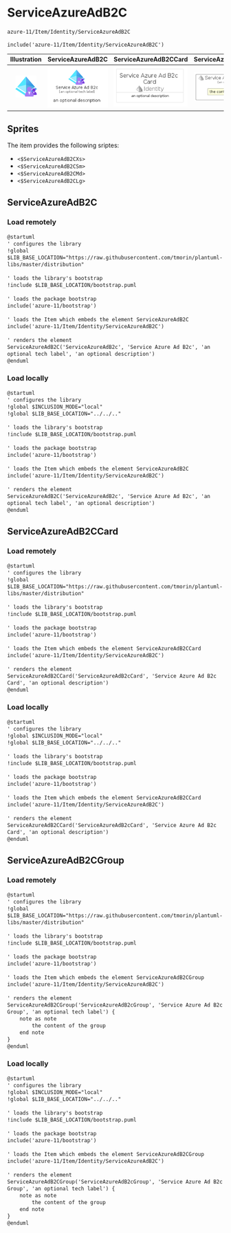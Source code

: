 # ServiceAzureAdB2C


```text
azure-11/Item/Identity/ServiceAzureAdB2C
```

```text
include('azure-11/Item/Identity/ServiceAzureAdB2C')
```



| Illustration | ServiceAzureAdB2C | ServiceAzureAdB2CCard | ServiceAzureAdB2CGroup |
| :---: | :---: | :---: | :---: |
| ![illustration for Illustration](../../../azure-11/Item/Identity/ServiceAzureAdB2C.png) | ![illustration for ServiceAzureAdB2C](../../../azure-11/Item/Identity/ServiceAzureAdB2C.Local.png) | ![illustration for ServiceAzureAdB2CCard](../../../azure-11/Item/Identity/ServiceAzureAdB2CCard.Local.png) | ![illustration for ServiceAzureAdB2CGroup](../../../azure-11/Item/Identity/ServiceAzureAdB2CGroup.Local.png) |



## Sprites
The item provides the following sriptes:

- `<$ServiceAzureAdB2CXs>`
- `<$ServiceAzureAdB2CSm>`
- `<$ServiceAzureAdB2CMd>`
- `<$ServiceAzureAdB2CLg>`





## ServiceAzureAdB2C

### Load remotely
```plantuml
@startuml
' configures the library
!global $LIB_BASE_LOCATION="https://raw.githubusercontent.com/tmorin/plantuml-libs/master/distribution"

' loads the library's bootstrap
!include $LIB_BASE_LOCATION/bootstrap.puml

' loads the package bootstrap
include('azure-11/bootstrap')

' loads the Item which embeds the element ServiceAzureAdB2C
include('azure-11/Item/Identity/ServiceAzureAdB2C')

' renders the element
ServiceAzureAdB2C('ServiceAzureAdB2c', 'Service Azure Ad B2c', 'an optional tech label', 'an optional description')
@enduml
```

### Load locally
```plantuml
@startuml
' configures the library
!global $INCLUSION_MODE="local"
!global $LIB_BASE_LOCATION="../../.."

' loads the library's bootstrap
!include $LIB_BASE_LOCATION/bootstrap.puml

' loads the package bootstrap
include('azure-11/bootstrap')

' loads the Item which embeds the element ServiceAzureAdB2C
include('azure-11/Item/Identity/ServiceAzureAdB2C')

' renders the element
ServiceAzureAdB2C('ServiceAzureAdB2c', 'Service Azure Ad B2c', 'an optional tech label', 'an optional description')
@enduml
```

## ServiceAzureAdB2CCard

### Load remotely
```plantuml
@startuml
' configures the library
!global $LIB_BASE_LOCATION="https://raw.githubusercontent.com/tmorin/plantuml-libs/master/distribution"

' loads the library's bootstrap
!include $LIB_BASE_LOCATION/bootstrap.puml

' loads the package bootstrap
include('azure-11/bootstrap')

' loads the Item which embeds the element ServiceAzureAdB2CCard
include('azure-11/Item/Identity/ServiceAzureAdB2C')

' renders the element
ServiceAzureAdB2CCard('ServiceAzureAdB2cCard', 'Service Azure Ad B2c Card', 'an optional description')
@enduml
```

### Load locally
```plantuml
@startuml
' configures the library
!global $INCLUSION_MODE="local"
!global $LIB_BASE_LOCATION="../../.."

' loads the library's bootstrap
!include $LIB_BASE_LOCATION/bootstrap.puml

' loads the package bootstrap
include('azure-11/bootstrap')

' loads the Item which embeds the element ServiceAzureAdB2CCard
include('azure-11/Item/Identity/ServiceAzureAdB2C')

' renders the element
ServiceAzureAdB2CCard('ServiceAzureAdB2cCard', 'Service Azure Ad B2c Card', 'an optional description')
@enduml
```

## ServiceAzureAdB2CGroup

### Load remotely
```plantuml
@startuml
' configures the library
!global $LIB_BASE_LOCATION="https://raw.githubusercontent.com/tmorin/plantuml-libs/master/distribution"

' loads the library's bootstrap
!include $LIB_BASE_LOCATION/bootstrap.puml

' loads the package bootstrap
include('azure-11/bootstrap')

' loads the Item which embeds the element ServiceAzureAdB2CGroup
include('azure-11/Item/Identity/ServiceAzureAdB2C')

' renders the element
ServiceAzureAdB2CGroup('ServiceAzureAdB2cGroup', 'Service Azure Ad B2c Group', 'an optional tech label') {
    note as note
        the content of the group
    end note
}
@enduml
```

### Load locally
```plantuml
@startuml
' configures the library
!global $INCLUSION_MODE="local"
!global $LIB_BASE_LOCATION="../../.."

' loads the library's bootstrap
!include $LIB_BASE_LOCATION/bootstrap.puml

' loads the package bootstrap
include('azure-11/bootstrap')

' loads the Item which embeds the element ServiceAzureAdB2CGroup
include('azure-11/Item/Identity/ServiceAzureAdB2C')

' renders the element
ServiceAzureAdB2CGroup('ServiceAzureAdB2cGroup', 'Service Azure Ad B2c Group', 'an optional tech label') {
    note as note
        the content of the group
    end note
}
@enduml
```

